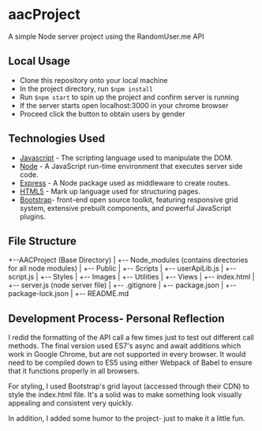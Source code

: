 # aacProject
A simple Node server project using the RandomUser.me API

## Local Usage 
* Clone this repository onto your local machine
* In the project directory, run `$npm install`
* Run `$npm start` to spin up the project and confirm server is running
* If the server starts open localhost:3000 in your chrome browser 
* Proceed click the button to obtain users by gender 

## Technologies Used
* [Javascript](https://www.javascript.com/) - The scripting language used to manipulate the DOM. 
* [Node](https://nodejs.org/en) - A JavaScript run-time environment that executes server side code.
* [Express](https://www.npmjs.com/package/express) - A Node package used as middleware to create routes.
* [HTML5](https://developer.mozilla.org/en-US/docs/Web/Guide/HTML/HTML5) - Mark up language used for structuring pages. 
* [Bootstrap](https://getbootstrap.com/)- front-end open source toolkit, featuring responsive grid system, extensive prebuilt components, and powerful JavaScript plugins.

## File Structure 

+--AACProject (Base Directory)
|    +-- Node_modules (contains directories for all node modules)
|    +-- Public
|        +-- Scripts
|            +-- userApiLib.js
|            +-- script.js
|        +-- Styles
|        +-- Images
|        +-- Utilities 
|    +-- Views
|        +-- index.html
|    +-- server.js (node server file)
|    +-- .gitignore
|    +-- package.json
|    +-- package-lock.json
|    +-- README.md

## Development Process- Personal Reflection 
I redid the formatting of the API call a few times just to test out different call methods. The final version used ES7's async and await additions which work in Google Chrome, but are not supported in every browser. It would need to be compiled down to ES5 using either Webpack of Babel to ensure that it functions properly in all browsers. 

For styling, I used Bootstrap's grid layout (accessed through their CDN) to style the index.html file. It's a solid was to make something look visually appealing  and consistent very quickly. 

In addition, I added some humor to the project- just to make it a little fun. 





